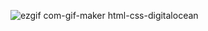 ![ezgif com-gif-maker](https://user-images.githubusercontent.com/72490444/110222050-e75e9e80-7ecf-11eb-8cee-53cd20abe2a8.gif)
html-css-digitalocean
